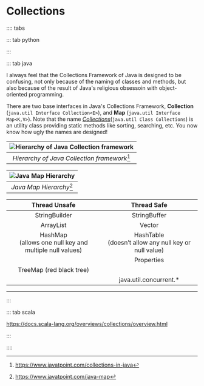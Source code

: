 # Collections

:::: tabs

::: tab python

<Jupyter filePath="collections/python.ipynb" />

:::

::: tab java

I always feel that the Collections Framework of Java is designed to be confusing, not only because of the naming of classes and methods, but also because of the result of Java's religious obsessoin with object-oriented programming.

There are two base interfaces in Java's Collections Framework, **Collection** (`java.util Interface Collection<E>`), and **Map** (`java.util Interface Map<K,V>`). Note that the name _<u>Collections</u>_(`java.util Class Collections`) is an utility class providing static methods like sorting, searching, etc. You now know how ugly the names are designed!

| ![Hierarchy of Java Collection framework](@assets/img/java/collection-hierarchy.png) |
| :----------------------------------------------------------------------------------: |
|                _Hierarchy of Java Collection framework_[^collection]                 |

[^collection]: <https://www.javatpoint.com/collections-in-java>

| ![Java Map Hierarchy](@assets/img/java/map-hierarchy.png) |
| :-------------------------------------------------------: |
|                _Java Map Hierarchy_[^map]                 |

[^map]: <https://www.javatpoint.com/java-map>

|                        Thread Unsafe                        |                        Thread Safe                        |
| :---------------------------------------------------------: | :-------------------------------------------------------: |
|                        StringBuilder                        |                       StringBuffer                        |
|                          ArrayList                          |                          Vector                           |
| HashMap<br />(allows one null key and multiple null values) | HashTable<br />(doesn’t allow any null key or null value) |
|                                                             |                        Properties                         |
|                  TreeMap (red black tree)                   |                                                           |
|                                                             |                  java.util.concurrent.\*                  |

---

<Jupyter filePath="collections/java.ipynb" />

:::

::: tab scala

<https://docs.scala-lang.org/overviews/collections/overview.html>

<Jupyter filePath="collections/scala.ipynb" />

:::

::::

